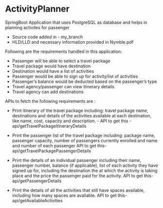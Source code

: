 # ActivityPlanner
SpringBoot Application that uses PostgreSQL as database and helps in planning activites for passenger
* Source code added in - my_branch
* HLD/LLD and necessary information provided in Nymble.pdf

Following are the requirements handled in this application:

* Passenger will be able to select a travel package
* Travel package would have destination
* Destination would have a list of activities
* Passenger would be able to sign up for activity/list of activities
* Passenger’s balance would be deducted based on the passenger’s type
* Travel agency/passenger can view itinerary details
* Travel agency can add destinations

APIs to fetch the following requirements are :

* Print itinerary of the travel package including:
travel package name,
destinations and details of the activities available at each destination, like name, cost, capacity and description. -
API to get this - api/getTravelPackageItineraryDetails

* Print the passenger list of the travel package including:
package name,
passenger capacity,
number of passengers currently enrolled and
name and number of each passenger
API to get this- api/getTravelPackagePassengerDetails

* Print the details of an individual passenger including their
name,
passenger number,
balance (if applicable),
list of each activity they have signed up for, including the destination the at which the activity is taking place and the price the passenger paid for the activity.
API to get this- api/getPassengerDetails

* Print the details of all the activities that still have spaces available, including how many spaces are available.
API to get this- api/getAvailableActivities


